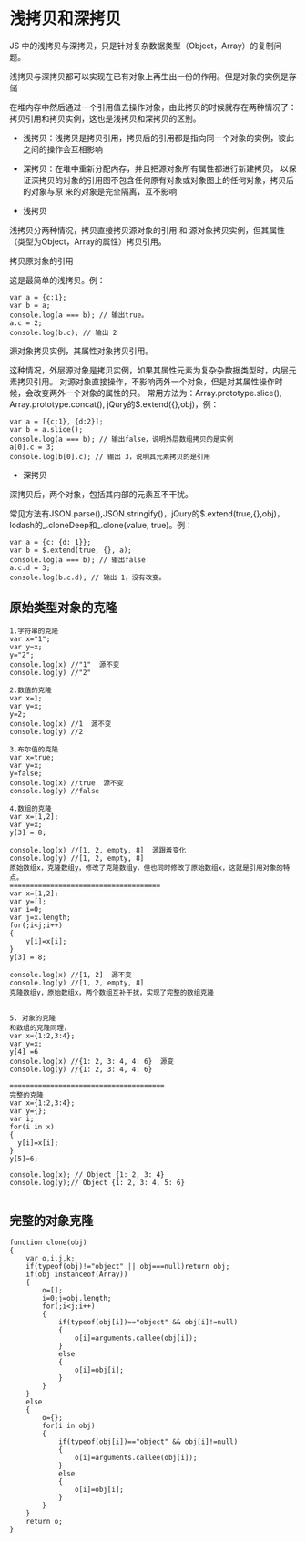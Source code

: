 # 浅拷贝和深拷贝

JS 中的浅拷贝与深拷贝，只是针对复杂数据类型（Object，Array）的复制问题。

浅拷贝与深拷贝都可以实现在已有对象上再生出一份的作用。但是对象的实例是存储

在堆内存中然后通过一个引用值去操作对象，由此拷贝的时候就存在两种情况了：拷贝引用和拷贝实例，这也是浅拷贝和深拷贝的区别。

* 浅拷贝：浅拷贝是拷贝引用，拷贝后的引用都是指向同一个对象的实例，彼此之间的操作会互相影响

* 深拷贝：在堆中重新分配内存，并且把源对象所有属性都进行新建拷贝，
      以保证深拷贝的对象的引用图不包含任何原有对象或对象图上的任何对象，拷贝后的对象与原 来的对象是完全隔离，互不影响

- 浅拷贝

浅拷贝分两种情况，拷贝直接拷贝源对象的引用 和 源对象拷贝实例，但其属性（类型为Object，Array的属性）拷贝引用。

拷贝原对象的引用

这是最简单的浅拷贝。例：

```
var a = {c:1};
var b = a;
console.log(a === b); // 输出true。
a.c = 2;
console.log(b.c); // 输出 2
```
源对象拷贝实例，其属性对象拷贝引用。

这种情况，外层源对象是拷贝实例，如果其属性元素为复杂杂数据类型时，内层元素拷贝引用。
对源对象直接操作，不影响两外一个对象，但是对其属性操作时候，会改变两外一个对象的属性的只。
常用方法为：Array.prototype.slice(), Array.prototype.concat(), jQury的$.extend({},obj)，例：

```
var a = [{c:1}, {d:2}];
var b = a.slice();
console.log(a === b); // 输出false，说明外层数组拷贝的是实例
a[0].c = 3;
console.log(b[0].c); // 输出 3，说明其元素拷贝的是引用
```

- 深拷贝

深拷贝后，两个对象，包括其内部的元素互不干扰。  

常见方法有JSON.parse(),JSON.stringify()，jQury的$.extend(true,{},obj)，lodash的_.cloneDeep和_.clone(value, true)。例：

```
var a = {c: {d: 1}};
var b = $.extend(true, {}, a);
console.log(a === b); // 输出false
a.c.d = 3;
console.log(b.c.d); // 输出 1，没有改变。
```
## 原始类型对象的克隆
```
1.字符串的克隆
var x="1";
var y=x;
y="2";
console.log(x) //"1"  源不变
console.log(y) //"2"

2.数值的克隆
var x=1;
var y=x;
y=2;
console.log(x) //1  源不变
console.log(y) //2

3.布尔值的克隆
var x=true;
var y=x;
y=false;
console.log(x) //true  源不变
console.log(y) //false

4.数组的克隆
var x=[1,2];
var y=x;
y[3] = 8;

console.log(x) //[1, 2, empty, 8]  源跟着变化
console.log(y) //[1, 2, empty, 8]
原始数组x，克隆数组y，修改了克隆数组y，但也同时修改了原始数组x，这就是引用对象的特点。
=====================================
var x=[1,2];
var y=[];
var i=0;
var j=x.length;
for(;i<j;i++)
{
	y[i]=x[i];
}
y[3] = 8;

console.log(x) //[1, 2]  源不变
console.log(y) //[1, 2, empty, 8]
克隆数组y，原始数组x，两个数组互补干扰，实现了完整的数组克隆


5. 对象的克隆
和数组的克隆同理，
var x={1:2,3:4};
var y=x;
y[4] =6
console.log(x) //{1: 2, 3: 4, 4: 6}  源变
console.log(y) //{1: 2, 3: 4, 4: 6}

======================================
完整的克隆
var x={1:2,3:4};
var y={};
var i;
for(i in x)
{
  y[i]=x[i];
}
y[5]=6;
 
console.log(x); // Object {1: 2, 3: 4} 
console.log(y);// Object {1: 2, 3: 4, 5: 6} 


```

## 完整的对象克隆
```
function clone(obj)
{
	var o,i,j,k;
	if(typeof(obj)!="object" || obj===null)return obj;
	if(obj instanceof(Array))
	{
		o=[];
		i=0;j=obj.length;
		for(;i<j;i++)
		{
			if(typeof(obj[i])=="object" && obj[i]!=null)
			{
				o[i]=arguments.callee(obj[i]);
			}
			else
			{
				o[i]=obj[i];
			}
		}
	}
	else
	{
		o={};
		for(i in obj)
		{
			if(typeof(obj[i])=="object" && obj[i]!=null)
			{
				o[i]=arguments.callee(obj[i]);
			}
			else
			{
				o[i]=obj[i];
			}
		}
	}
	return o;
}
```
